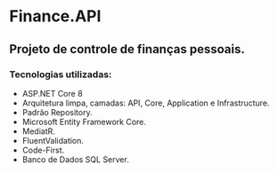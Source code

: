 # Finance.API
## Projeto de controle de finanças pessoais.
### Tecnologias utilizadas:
* ASP.NET Core 8
* Arquitetura limpa, camadas: API, Core, Application e Infrastructure.
* Padrão Repository.
* Microsoft Entity Framework Core.
* MediatR.
* FluentValidation.
* Code-First.
* Banco de Dados SQL Server.
